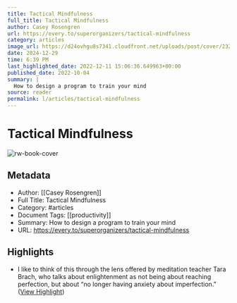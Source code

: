 ```yaml
---
title: Tactical Mindfulness
full_title: Tactical Mindfulness
author: Casey Rosengren
url: https://every.to/superorganizers/tactical-mindfulness
category: articles
image_url: https://d24ovhgu8s7341.cloudfront.net/uploads/post/cover/2320/DALL_E_2022-10-04_15.17.50_-_a_yogi_training_like_a_Jedi_star_wars.png
date: 2024-12-29
time: 6:39 PM
last_highlighted_date: 2022-12-11 15:06:36.649963+00:00
published_date: 2022-10-04
summary: |
  How to design a program to train your mind
source: reader
permalink: l/articles/tactical-mindfulness
---
```

# Tactical Mindfulness

![rw-book-cover](https://d24ovhgu8s7341.cloudfront.net/uploads/post/cover/2320/DALL_E_2022-10-04_15.17.50_-_a_yogi_training_like_a_Jedi_star_wars.png)

## Metadata
- Author: [[Casey Rosengren]]
- Full Title: Tactical Mindfulness
- Category: #articles
- Document Tags: [[productivity]] 
- Summary: How to design a program to train your mind
- URL: https://every.to/superorganizers/tactical-mindfulness

## Highlights
- I like to think of this through the lens offered by meditation teacher Tara Brach, who talks about enlightenment as not being about reaching perfection, but about “no longer having anxiety about imperfection.” ([View Highlight](https://read.readwise.io/read/01gm0vjgff918y4mgzc6v71v1z))



